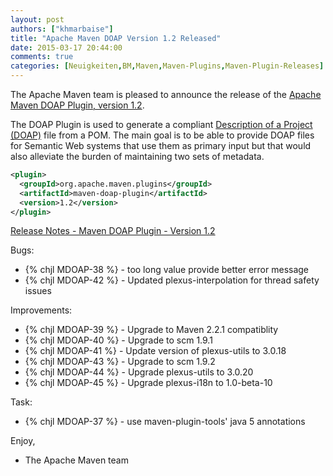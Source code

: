 ```yaml
---
layout: post
authors: ["khmarbaise"]
title: "Apache Maven DOAP Version 1.2 Released"
date: 2015-03-17 20:44:00
comments: true
categories: [Neuigkeiten,BM,Maven,Maven-Plugins,Maven-Plugin-Releases]
---
```

The Apache Maven team is pleased to announce the release of the 
[Apache Maven DOAP Plugin, version 1.2](http://maven.apache.org/plugins/maven-doap-plugin/).

The DOAP Plugin is used to generate a compliant
[Description of a Project (DOAP)](http://usefulinc.com/doap) file from a POM.
The main goal is to be able to provide DOAP files for Semantic Web systems that
use them as primary input but that would also alleviate the burden of
maintaining two sets of metadata.


``` xml
<plugin>
  <groupId>org.apache.maven.plugins</groupId>
  <artifactId>maven-doap-plugin</artifactId>
  <version>1.2</version>
</plugin>
```

<!-- more -->

[Release Notes - Maven DOAP Plugin - Version 1.2](http://jira.codehaus.org/secure/ReleaseNote.jspa?projectId=11310&version=17078)

Bugs:

 * {% chjl MDOAP-38 %} - <shortdesc> too long value provide better error message
 * {% chjl MDOAP-42 %} - Updated plexus-interpolation for thread safety issues

Improvements:

 * {% chjl MDOAP-39 %} - Upgrade to Maven 2.2.1 compatiblity
 * {% chjl MDOAP-40 %} - Upgrade to scm 1.9.1
 * {% chjl MDOAP-41 %} - Update version of plexus-utils to 3.0.18
 * {% chjl MDOAP-43 %} - Upgrade to scm 1.9.2
 * {% chjl MDOAP-44 %} - Upgrade plexus-utils to 3.0.20
 * {% chjl MDOAP-45 %} - Upgrade plexus-i18n to 1.0-beta-10

Task:

 * {% chjl MDOAP-37 %} - use maven-plugin-tools' java 5 annotations

Enjoy,

- The Apache Maven team
